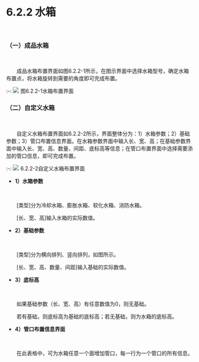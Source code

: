 #  6.2.2 水箱
<br/>

### （一）成品水箱
<br/>

&emsp;&emsp;成品水箱布置界面如图6.2.2\-1所示，在图示界面中选择水箱型号，确定水箱布置点，将水箱旋转到需要的角度即可完成布置。
<br/>

:-: ![](images/268.png)
图6.2.2\-1水箱布置界面
<br/>

### （二）自定义水箱
<br/>

&emsp;&emsp;自定义水箱布置界面如6.2.2-2所示，界面整体分为：1）水箱参数；2）基础参数；3）管口布置信息界面。在水箱参数界面中输入长、宽、高；在基础参数界面中输入长、宽、高、数量、间距、底标高等信息；在管口布置界面中选择需要添加的管口信息，即可完成布置。
<br/>

:-: ![](images/269.png)
6.2.2-2自定义水箱布置界面
<br/>

* **1）水箱参数**
<br/>

&emsp;&emsp;\[类型\]分为冷却水箱、膨胀水箱、软化水箱、消防水箱。

&emsp;&emsp;[长、宽、高\]输入水箱的实际数值。
<br/>

* **2）基础参数**
<br/>

&emsp;&emsp;\[类型\]分为横向排列、竖向排列，如图所示。

&emsp;&emsp;\[长、宽、高、数量、间距\]输入基础的实际数值。
<br/>

*  **3）底标高**
<br/>

&emsp;&emsp;如果基础参数（长、宽、高）有任意数值为0，则无基础。

&emsp;&emsp;若有基础，则底标高为基础的底标高；若无基础，则为水箱的底标高。
* **4）管口布置信息界面**
<br/>

&emsp;&emsp;在此表格中，可为水箱任意一个面增加管口，每一行为一个管口的所有信息。

